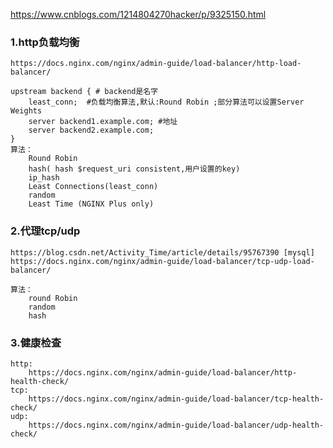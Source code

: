
https://www.cnblogs.com/1214804270hacker/p/9325150.html

### 1.http负载均衡
    https://docs.nginx.com/nginx/admin-guide/load-balancer/http-load-balancer/

    upstream backend { # backend是名字
        least_conn;  #负载均衡算法,默认:Round Robin ;部分算法可以设置Server Weights
        server backend1.example.com; #地址
        server backend2.example.com;
    }
    算法：
        Round Robin
        hash( hash $request_uri consistent,用户设置的key)
        ip_hash
        Least Connections(least_conn)
        random
        Least Time (NGINX Plus only) 

### 2.代理tcp/udp
    https://blog.csdn.net/Activity_Time/article/details/95767390 [mysql]
    https://docs.nginx.com/nginx/admin-guide/load-balancer/tcp-udp-load-balancer/

    算法：
        round Robin
        random 
        hash

### 3.健康检查
    http:
        https://docs.nginx.com/nginx/admin-guide/load-balancer/http-health-check/
    tcp:
        https://docs.nginx.com/nginx/admin-guide/load-balancer/tcp-health-check/
    udp:
        https://docs.nginx.com/nginx/admin-guide/load-balancer/udp-health-check/    

